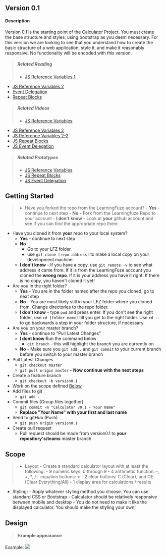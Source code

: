## Version 0.1
#### Description
Version 0.1 is the starting point of the Calculator Project. You must create the base structure and styles, using bootstrap as you deem necessary. For this version we are looking to see that you
understand how to create the basic structure of a web application, style it, and make it reasonably responsive.  No functionality will be encoded with this version.

> ##### Related Reading
> - <a href="https://drive.google.com/open?id=0B6piuc4O8oQmMmo1YkhQYjY1Rnc" target="_blank">JS Reference Variables 1</a>
- <a href="https://drive.google.com/open?id=0BwjF2I7CBLDVNTY1ZTBIOWNnbUk" target="_blank">JS Reference Variables 2</a>
- <a href="https://drive.google.com/open?id=0B7eOl4joefDuRTViMjhrcm9raDQ" target="_blank">Event Delegation</a>
- <a href="https://drive.google.com/open?id=0BwjF2I7CBLDVbG5jSkZzTFlHWlU" target="_blank">Repeat Blocks</a>

> ##### Related Videos
> - <a href="https://plus.google.com/events/cn0tp0a0484m5oq5ft23l5rrm68" target="_blank">JS Reference Variables</a>
- <a href="https://plus.google.com/events/cja0mfet542cvtmc5ompe24ahes" target="_blank">JS Reference Variables 2</a>
- <a href="https://plus.google.com/events/cg2n17hsqrj64cf4iekfo0j80us" target="_blank">JS Reference Variables 2-2</a>
- <a href="https://plus.google.com/events/cn0tp0a0484m5oq5ft23l5rrm68" target="_blank">JS Repeat Blocks</a>
- <a href="https://plus.google.com/events/c3nvb7sbb66rphgl2af2c2t1occ" target="_blank">JS Event Delegation</a>

> ##### Related Prototypes
> - <a href="https://github.com/Learning-Fuze/prototypes/tree/master/js_ref_data_types" target="_blank">JS Reference Variables</a>
> - <a href="https://github.com/Learning-Fuze/prototypes/tree/master/js_loops" target="_blank">JS Repeat Blocks</a>
> - <a href="https://github.com/Learning-Fuze/prototypes/tree/master/js_event_delegation" target="_blank">JS Event Delegation</a>

## Getting Started
> - Have you forked the repo from the LearningFuze account?
    - **Yes** - continue to next step
    - **No** - Fork from the Learningfuze Repo to your account
    - **I don't know** - Look at **your** github account and see if you can find the appropriate repo there.
- Have you cloned it from **your** repo to your local system?
    - **Yes** - continue to next step
    - **No** 
        - Go to your LFZ folder. 
        - use `git clone [repo address]` to make a local copy on your development machine.
    - **I don't know** - If you have a copy, use `git remote -v` to see what address it came from.  If it is from the LearningFuze account you cloned the **wrong repo**.  If it is your address you have it right.  If there is no copy, you haven't cloned it yet!
- Are you in the right folder?
    - **Yes** - You are in the folder named after the repo you cloned, go to next step
    - **No** - You are most likely still in your LFZ folder where you cloned from. Change directories to the repo folder.
    - **I don't know** - type `pwd` and press enter.  If you don't see the right folder, use `cd [folder name]` till you get to the right folder.  Use `cd ..` to go backwards a step in your folder structure, if necessary.
- Are you on your master branch?
    - **Yes** - continue to "Pull Latest Changes"
    - **I dont know** Run the command below
        - `git branch` - this will highlight the branch you are currently on
    - **No** - Make sure you `git add .` and `git commit` to your current branch before you switch to your master branch
- Pull Latest Changes
    - `git checkout master`
    - `git pull origin master` - **Now continue with the next steps**
- Create a feature branch
    - `git checkout -b version0.1`
- Work on the scope defined <a href="https://github.com/Learning-Fuze/SGT/tree/v.1#scope">Below</a>
- Add files to git
    - `git add .`
- Commit files (Group files together)
    - `git commit -m "Calculator v0.1 - Your Name"`
    - **Replace "Your Name" with your first and last name**
- Send to gitHub (Push)
    - `git push origin version0.1`
- Create pull request
    - Pull request should be made from version0.1 to **your repository's/teams** master branch

## Scope
> - Layout
    - Create a standard calculator layout with at least the following:
        - 9 numeric keys: 0 through 9
        - 4 arithmetic function: -, +, *, /
        - equation buttons: =
        - 2 clear buttons: C (Clear), and CE (Clear Everything/All)
        - 1 display area for calculations / results
- Styling:
        - Apply whatever styling method you choose.  You can use standard CSS or Bootstrap
        - Calculator should be relatively responsive between mobile and desktop
        - You do not need to make it like the displayed calculator.  You should make the stlyling your own!
   

## Design
> #### Example appearance
Example: <img src="https://github.com/Learning-Fuze/calculator/blob/v0.1/assets/calculator_wf.png?raw=true">

